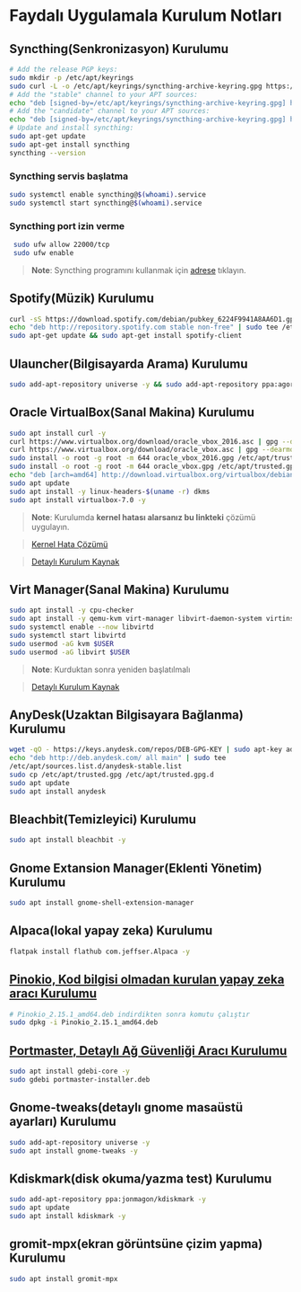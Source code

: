 # Faydalı Uygulamala Kurulum Notları

## Syncthing(Senkronizasyon) Kurulumu

```BASH
# Add the release PGP keys:
sudo mkdir -p /etc/apt/keyrings
sudo curl -L -o /etc/apt/keyrings/syncthing-archive-keyring.gpg https://syncthing.net/release-key.gpg
# Add the "stable" channel to your APT sources:
echo "deb [signed-by=/etc/apt/keyrings/syncthing-archive-keyring.gpg] https://apt.syncthing.net/ syncthing stable" | sudo tee /etc/apt/sources.list.d/syncthing.list
# Add the "candidate" channel to your APT sources:
echo "deb [signed-by=/etc/apt/keyrings/syncthing-archive-keyring.gpg] https://apt.syncthing.net/ syncthing candidate" | sudo tee /etc/apt/sources.list.d/syncthing.list
# Update and install syncthing:
sudo apt-get update
sudo apt-get install syncthing
syncthing --version
```

### Syncthing servis başlatma

```BASH
sudo systemctl enable syncthing@$(whoami).service
sudo systemctl start syncthing@$(whoami).service
```

### Syncthing port izin verme

```BASH
 sudo ufw allow 22000/tcp
 sudo ufw enable
```

> **Note**: Syncthing programını kullanmak için [adrese](http://127.0.0.1:8384) tıklayın.

## Spotify(Müzik) Kurulumu

```BASH
curl -sS https://download.spotify.com/debian/pubkey_6224F9941A8AA6D1.gpg | sudo gpg --dearmor --yes -o /etc/apt/trusted.gpg.d/spotify.gpg
echo "deb http://repository.spotify.com stable non-free" | sudo tee /etc/apt/sources.list.d/spotify.list
sudo apt-get update && sudo apt-get install spotify-client
```

## Ulauncher(Bilgisayarda Arama) Kurulumu

```BASH
sudo add-apt-repository universe -y && sudo add-apt-repository ppa:agornostal/ulauncher -y && sudo apt update && sudo apt install ulauncher
```

## Oracle VirtualBox(Sanal Makina) Kurulumu

```BASH
sudo apt install curl -y
curl https://www.virtualbox.org/download/oracle_vbox_2016.asc | gpg --dearmor > oracle_vbox_2016.gpg
curl https://www.virtualbox.org/download/oracle_vbox.asc | gpg --dearmor > oracle_vbox.gpg
sudo install -o root -g root -m 644 oracle_vbox_2016.gpg /etc/apt/trusted.gpg.d/
sudo install -o root -g root -m 644 oracle_vbox.gpg /etc/apt/trusted.gpg.d/
echo "deb [arch=amd64] http://download.virtualbox.org/virtualbox/debian $(lsb_release -sc) contrib" | sudo tee /etc/apt/sources.list.d/virtualbox.list
sudo apt update
sudo apt install -y linux-headers-$(uname -r) dkms
sudo apt install virtualbox-7.0 -y
```

> **Note**: Kurulumda **kernel hatası alarsanız bu linkteki** çözümü uygulayın.

> [Kernel Hata Çözümü](https://superuser.com/questions/1285964/how-to-fix-and-prevent-virtualbox-kernel-driver-not-installed)

> [Detaylı Kurulum Kaynak](https://gcore.com/learning/how-to-install-virtualbox-on-ubuntu/)

## Virt Manager(Sanal Makina) Kurulumu

```BASH
sudo apt install -y cpu-checker
sudo apt install -y qemu-kvm virt-manager libvirt-daemon-system virtinst libvirt-clients bridge-utils
sudo systemctl enable --now libvirtd
sudo systemctl start libvirtd
sudo usermod -aG kvm $USER
sudo usermod -aG libvirt $USER
```

> **Note**: Kurduktan sonra yeniden başlatılmalı

> [Detaylı Kurulum Kaynak](https://www.linuxtechi.com/how-to-install-kvm-on-ubuntu-22-04/)

## AnyDesk(Uzaktan Bilgisayara Bağlanma) Kurulumu

```BASH
wget -qO - https://keys.anydesk.com/repos/DEB-GPG-KEY | sudo apt-key add -
echo "deb http://deb.anydesk.com/ all main" | sudo tee
/etc/apt/sources.list.d/anydesk-stable.list
sudo cp /etc/apt/trusted.gpg /etc/apt/trusted.gpg.d
sudo apt update
sudo apt install anydesk
```

## Bleachbit(Temizleyici) Kurulumu

```BASH
sudo apt install bleachbit -y
```

## Gnome Extansion Manager(Eklenti Yönetim) Kurulumu

```BASH
sudo apt install gnome-shell-extension-manager
```

## Alpaca(lokal yapay zeka) Kurulumu

```BASH
flatpak install flathub com.jeffser.Alpaca -y
```

## [Pinokio, Kod bilgisi olmadan kurulan yapay zeka aracı Kurulumu](https://github.com/pinokiocomputer/pinokio/releases)

```bash
# Pinokio_2.15.1_amd64.deb indirdikten sonra komutu çalıştır
sudo dpkg -i Pinokio_2.15.1_amd64.deb
```

## [Portmaster, Detaylı Ağ Güvenliği Aracı Kurulumu](https://safing.io/download/)

```bash
sudo apt install gdebi-core -y
sudo gdebi portmaster-installer.deb
```

## Gnome-tweaks(detaylı gnome masaüstü ayarları) Kurulumu

```BASH
sudo add-apt-repository universe -y
sudo apt install gnome-tweaks -y
```

## Kdiskmark(disk okuma/yazma test) Kurulumu

```BASH
sudo add-apt-repository ppa:jonmagon/kdiskmark -y
sudo apt update
sudo apt install kdiskmark -y
```

## gromit-mpx(ekran görüntsüne çizim yapma) Kurulumu

```BASH
sudo apt install gromit-mpx
```

